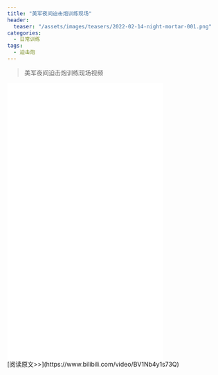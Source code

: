 ```yaml
---
title: "美军夜间迫击炮训练现场"
header:
  teaser: "/assets/images/teasers/2022-02-14-night-mortar-001.png"
categories:
  - 日常训练
tags:
  - 迫击炮
---
```


>美军夜间迫击炮训练现场视频

<iframe width="360px" height="640px" src="//player.bilibili.com/player.html?aid=637191583&bvid=BV1Nb4y1s73Q&cid=546336612&page=1" scrolling="no" border="0" frameborder="no" framespacing="0" allowfullscreen="true"> </iframe>
<br/>
[阅读原文>>](https://www.bilibili.com/video/BV1Nb4y1s73Q)
